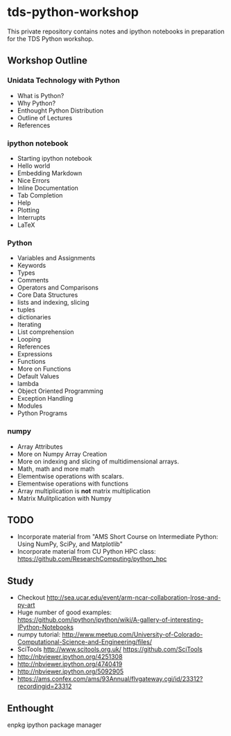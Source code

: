 tds-python-workshop
===================

This private repository contains notes and ipython notebooks in preparation for the TDS Python workshop.


## Workshop Outline

### Unidata Technology with Python
- What is Python?
- Why Python?
- Enthought Python Distribution
- Outline of Lectures
- References

### ipython notebook
- Starting ipython notebook
- Hello world
- Embedding Markdown
- Nice Errors
- Inline Documentation
- Tab Completion
- Help
- Plotting
- Interrupts
- LaTeX

### Python
- Variables and Assignments
- Keywords
- Types
- Comments
- Operators and Comparisons
- Core Data Structures
- lists and indexing, slicing
- tuples
- dictionaries
- Iterating 
- List comprehension
- Looping
- References
- Expressions
- Functions
- More on Functions
- Default Values
- lambda
- Object Oriented Programming
- Exception Handling
- Modules
- Python Programs

### numpy
- Array Attributes
- More on Numpy Array Creation
- More on indexing and slicing of multidimensional arrays.
- Math, math and more math
- Elementwise operations with scalars.
- Elementwise operations with functions
- Array multiplication is **not** matrix multiplication
- Matrix Mulitplication with Numpy


## TODO
- Incorporate material from "AMS Short Course on Intermediate Python: Using NumPy, SciPy, and Matplotlib"
- Incorporate material from CU Python HPC class: <https://github.com/ResearchComputing/python_hpc>

## Study

- Checkout <http://sea.ucar.edu/event/arm-ncar-collaboration-lrose-and-py-art>
- Huge number of good examples: <https://github.com/ipython/ipython/wiki/A-gallery-of-interesting-IPython-Notebooks>
- numpy tutorial: <http://www.meetup.com/University-of-Colorado-Computational-Science-and-Engineering/files/>
- SciTools <http://www.scitools.org.uk/> <https://github.com/SciTools>
- http://nbviewer.ipython.org/4251308
- http://nbviewer.ipython.org/4740419
- http://nbviewer.ipython.org/5092905
- https://ams.confex.com/ams/93Annual/flvgateway.cgi/id/23312?recordingid=23312

## Enthought
enpkg ipython package manager

